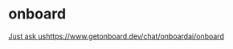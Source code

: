 # onboard

[Just ask us](https://www.getonboard.dev/chat/onboardai/onboard)https://www.getonboard.dev/chat/onboardai/onboard
